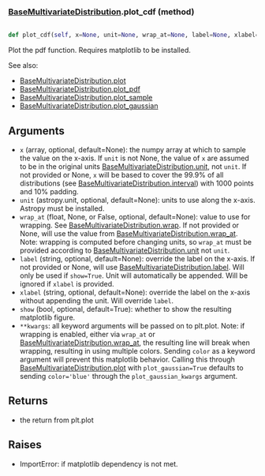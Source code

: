 ### [BaseMultivariateDistribution](BaseMultivariateDistribution.md).plot_cdf (method)


```py

def plot_cdf(self, x=None, unit=None, wrap_at=None, label=None, xlabel=None, show=False, **kwargs)

```



Plot the pdf function.  Requires matplotlib to be installed.

See also:

* [BaseMultivariateDistribution.plot](BaseMultivariateDistribution.plot.md)
* [BaseMultivariateDistribution.plot_pdf](BaseMultivariateDistribution.plot_pdf.md)
* [BaseMultivariateDistribution.plot_sample](BaseMultivariateDistribution.plot_sample.md)
* [BaseMultivariateDistribution.plot_gaussian](BaseMultivariateDistribution.plot_gaussian.md)

Arguments
-----------
* `x` (array, optional, default=None): the numpy array at which to
    sample the value on the x-axis.  If `unit` is not None, the value
    of `x` are assumed to be in the original units [BaseMultivariateDistribution.unit](BaseMultivariateDistribution.unit.md),
    not `unit`.  If not provided or None, `x` will be based to cover
    the 99.9% of all distributions (see [BaseMultivariateDistribution.interval](BaseMultivariateDistribution.interval.md)) with 1000
    points and 10% padding.
* `unit` (astropy.unit, optional, default=None): units to use along
    the x-axis.  Astropy must be installed.
* `wrap_at` (float, None, or False, optional, default=None): value to
    use for wrapping.  See [BaseMultivariateDistribution.wrap](BaseMultivariateDistribution.wrap.md).  If not provided or None,
    will use the value from [BaseMultivariateDistribution.wrap_at](BaseMultivariateDistribution.wrap_at.md).  Note: wrapping is
    computed before changing units, so `wrap_at` must be provided
    according to [BaseMultivariateDistribution.unit](BaseMultivariateDistribution.unit.md) not `unit`.
* `label` (string, optional, default=None): override the label on the
    x-axis.  If not provided or None, will use [BaseMultivariateDistribution.label](BaseMultivariateDistribution.label.md).  Will
    only be used if `show=True`.  Unit will automatically be appended.
    Will be ignored if `xlabel` is provided.
* `xlabel` (string, optional, default=None): override the label on the
    x-axis without appending the unit.  Will override `label`.
* `show` (bool, optional, default=True): whether to show the resulting
    matplotlib figure.
* `**kwargs`: all keyword arguments will be passed on to plt.plot.  Note:
    if wrapping is enabled, either via `wrap_at` or [BaseMultivariateDistribution.wrap_at](BaseMultivariateDistribution.wrap_at.md),
    the resulting line will break when wrapping, resulting in using multiple
    colors.  Sending `color` as a keyword argument will prevent this
    matplotlib behavior.  Calling this through [BaseMultivariateDistribution.plot](BaseMultivariateDistribution.plot.md) with
    `plot_gaussian=True` defaults to sending `color='blue'` through
    the `plot_gaussian_kwargs` argument.

Returns
--------
* the return from plt.plot

Raises
--------
* ImportError: if matplotlib dependency is not met.

